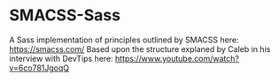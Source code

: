 # SMACSS-Sass
A Sass implementation of principles outlined by SMACSS here: https://smacss.com/
Based upon the structure explaned by Caleb in his interview with DevTips here: https://www.youtube.com/watch?v=6co781JgoqQ
